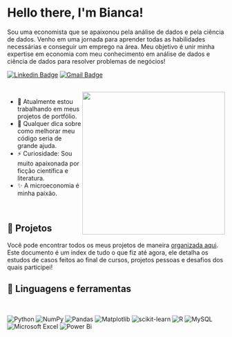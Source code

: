 # Hello there, I'm Bianca! 

Sou uma economista que se apaixonou pela análise de dados e pela ciência de dados. Venho em uma jornada para aprender todas as habilidades necessárias e conseguir um emprego na área. Meu objetivo é unir minha expertise em economia com meu conhecimento em análise de dados e ciência de dados para resolver problemas de negócios!

[![Linkedin Badge](https://img.shields.io/badge/-LinkedIn-blue?style=flat-square&logo=Linkedin&logoColor=white&link=https://www.linkedin.com/in/biancaportela///)](https://www.linkedin.com/in/biancaportela/)
[![Gmail Badge](https://img.shields.io/badge/-Gmail-red?style=flat-square&logo=Gmail&logoColor=white&link=biancaportelaca@gmail.com)](mailto:biancaportelaca@gmail.com)

<br>

<img align='right' src="https://media.giphy.com/media/6XX4V0O8a0xdS/giphy.gif" width="330">


- 🔭 Atualmente estou trabalhando em meus projetos de portfólio.
- 🤔 Qualquer dica sobre como melhorar meu código seria de grande ajuda.
- ⚡ Curiosidade: Sou muito apaixonada por ficção científica e literatura.
- ✨ A microeconomia é minha paixão.

<br>

## 🧙 Projetos
Você pode encontrar todos os meus projetos de maneira [organizada aqui](https://github.com/biancaportela/portfolio-index/blob/main/README.md). Este documento é um index de tudo o que fiz até agora, ele detalha os estudos de casos feitos ao final de cursos, projetos pessoas e desafios dos quais participei!

 ## 🚀 **Linguagens e ferramentas**
 
 <br>
 
![Python](https://img.shields.io/badge/python-3670A0?style=for-the-badge&logo=python&logoColor=ffdd54)
![NumPy](https://img.shields.io/badge/numpy-%23013243.svg?style=for-the-badge&logo=numpy&logoColor=white)
![Pandas](https://img.shields.io/badge/pandas-%23150458.svg?style=for-the-badge&logo=pandas&logoColor=white)
![Matplotlib](https://img.shields.io/badge/Matplotlib-%23ffffff.svg?style=for-the-badge&logo=Matplotlib&logoColor=black)
![scikit-learn](https://img.shields.io/badge/scikit--learn-%23F7931E.svg?style=for-the-badge&logo=scikit-learn&logoColor=white)
![R](https://img.shields.io/badge/r-%23276DC3.svg?style=for-the-badge&logo=r&logoColor=white)
![MySQL](https://img.shields.io/badge/mysql-%2300f.svg?style=for-the-badge&logo=mysql&logoColor=white)
![Microsoft Excel](https://img.shields.io/badge/Microsoft_Excel-217346?style=for-the-badge&logo=microsoft-excel&logoColor=white)
![Power Bi](https://img.shields.io/badge/power_bi-F2C811?style=for-the-badge&logo=powerbi&logoColor=black)

